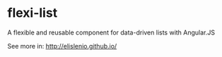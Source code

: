# flexi-list
A flexible and reusable component for data-driven lists with Angular.JS

See more in: http://elislenio.github.io/
